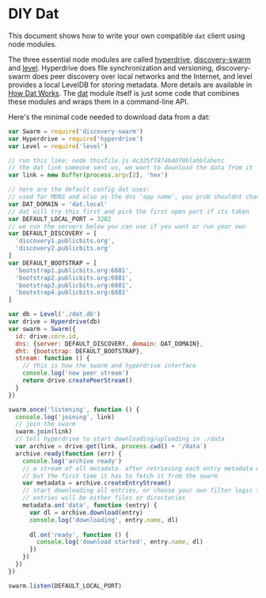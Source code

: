 # DIY Dat

This document shows how to write your own compatible `dat` client using node modules.

The three essential node modules are called [hyperdrive](https://npmjs.org/hyperdrive), [discovery-swarm](https://npmjs.org/discovery-swarm) and [level](https://npmjs.org/level). Hyperdrive does file synchronization and versioning, discovery-swarm does peer discovery over local networks and the Internet, and level provides a local LevelDB for storing metadata. More details are available in [How Dat Works](how-dat-works.md). The [dat](https://npmjs.org/dat) module itself is just some code that combines these modules and wraps them in a command-line API.

Here's the minimal code needed to download data from a dat:

```js
var Swarm = require('discovery-swarm')
var Hyperdrive = require('hyperdrive')
var Level = require('level')

// run this like: node thisfile.js 4c325f7874b4070blahblahetc
// the dat link someone sent us, we want to download the data from it
var link = new Buffer(process.argv[2], 'hex')

// here are the default config dat uses:
// used for MDNS and also as the dns 'app name', you prob shouldnt change this
var DAT_DOMAIN = 'dat.local'
// dat will try this first and pick the first open port if its taken
var DEFAULT_LOCAL_PORT = 3282 
// we run the servers below you can use if you want or run your own
var DEFAULT_DISCOVERY = [
  'discovery1.publicbits.org',
  'discovery2.publicbits.org'
]
var DEFAULT_BOOTSTRAP = [
  'bootstrap1.publicbits.org:6881',
  'bootstrap2.publicbits.org:6881',
  'bootstrap3.publicbits.org:6881',
  'bootstrap4.publicbits.org:6881'
]

var db = Level('./dat.db')
var drive = Hyperdrive(db)
var swarm = Swarm({
  id: drive.core.id,
  dns: {server: DEFAULT_DISCOVERY, domain: DAT_DOMAIN},
  dht: {bootstrap: DEFAULT_BOOTSTRAP},
  stream: function () {
    // this is how the swarm and hyperdrive interface
    console.log('new peer stream')
    return drive.createPeerStream()
  }
})

swarm.once('listening', function () {
  console.log('joining', link)
  // join the swarm
  swarm.join(link)
  // tell hyperdrive to start downloading/uploading in ./data
  var archive = drive.get(link, process.cwd() + '/data')
  archive.ready(function (err) {
    console.log('archive ready')
    // a stream of all metadata. after retrieving each entry metadata will be cached locally
    // but the first time it has to fetch it from the swarm
    var metadata = archive.createEntryStream()
    // start downloading all entries, or choose your own filter logic to download specific entries
    // entries will be either files or directories
    metadata.on('data', function (entry) {
      var dl = archive.download(entry)
      console.log('downloading', entry.name, dl)
      
      dl.on('ready', function () {
        console.log('download started', entry.name, dl)
      })
    })
  })
})

swarm.listen(DEFAULT_LOCAL_PORT)
```